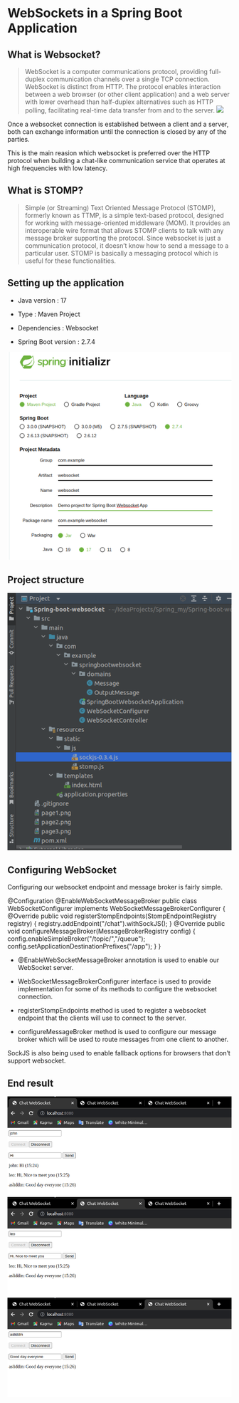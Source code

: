 # WebSockets in a Spring Boot Application

## What is Websocket?
>  WebSocket is a computer communications protocol, providing full-duplex communication channels over a single TCP connection.
>  WebSocket is distinct from HTTP. The protocol enables interaction between a web browser (or other client application) and a web server with lower overhead than half-duplex alternatives such as HTTP polling, facilitating real-time data transfer from and to the server.
![](https://cdn-images-1.medium.com/max/2000/1*37WIDoN5qQ48dXRXN20inw.png)

Once a websocket connection is established between a client and a server, both can exchange information until the connection is closed by any of the parties.

This is the main reasion which websocket is preferred over the HTTP protocol when building a chat-like communication service that operates at high frequencies with low latency.

## What is STOMP?
>  Simple (or Streaming) Text Oriented Message Protocol (STOMP), formerly known as TTMP, is a simple text-based protocol, designed for working with message-oriented middleware (MOM). It provides an interoperable wire format that allows STOMP clients to talk with any message broker supporting the protocol.
Since websocket is just a communication protocol, it doesn’t know how to send a message to a particular user. STOMP is basically a messaging protocol which is useful for these functionalities.

## Setting up the application

* Java version : 17

* Type : Maven Project

* Dependencies : Websocket

* Spring Boot version : 2.7.4

![setting](setting.png)

## Project structure

![structure](structure.png)

## Configuring WebSocket

Configuring our websocket endpoint and message broker is fairly simple.


  @Configuration
  @EnableWebSocketMessageBroker
public class WebSocketConfigurer implements WebSocketMessageBrokerConfigurer {
    @Override
    public void registerStompEndpoints(StompEndpointRegistry registry) {
       registry.addEndpoint("/chat").withSockJS();
    }
    @Override
    public void configureMessageBroker(MessageBrokerRegistry config) {
       config.enableSimpleBroker("/topic/","/queue");
       config.setApplicationDestinationPrefixes("/app");
    }
}
    

* @EnableWebSocketMessageBroker annotation is used to enable our WebSocket server.

* WebSocketMessageBrokerConfigurer interface is used to provide implementation for some of its methods to configure the websocket connection.

* registerStompEndpoints method is used to register a websocket endpoint that the clients will use to connect to the server.

* configureMessageBroker method is used to configure our message broker which will be used to route messages from one client to another.

SockJS is also being used to enable fallback options for browsers that don’t support websocket.

## End result
![page1](page1.png)
![page2](page2.png)
![page3](page3.png)

